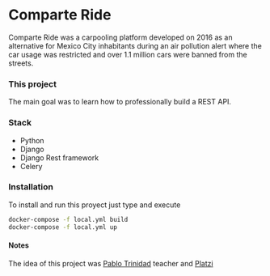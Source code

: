 # Comparte Ride
Comparte Ride was a carpooling platform developed on 2016 as an alternative for Mexico City inhabitants during an air pollution alert where the car usage was restricted and over 1.1 million cars were banned from the streets.

### This project
The main goal was to learn how to professionally build a REST API.

### Stack
- Python
- Django
- Django Rest framework
- Celery

### Installation
To install and run this proyect just type and execute
```bash
docker-compose -f local.yml build
docker-compose -f local.yml up
```
#### Notes
The idea of this project was [Pablo Trinidad](https://github.com/pablotrinidad) teacher and [Platzi](http://platzi.com/)
